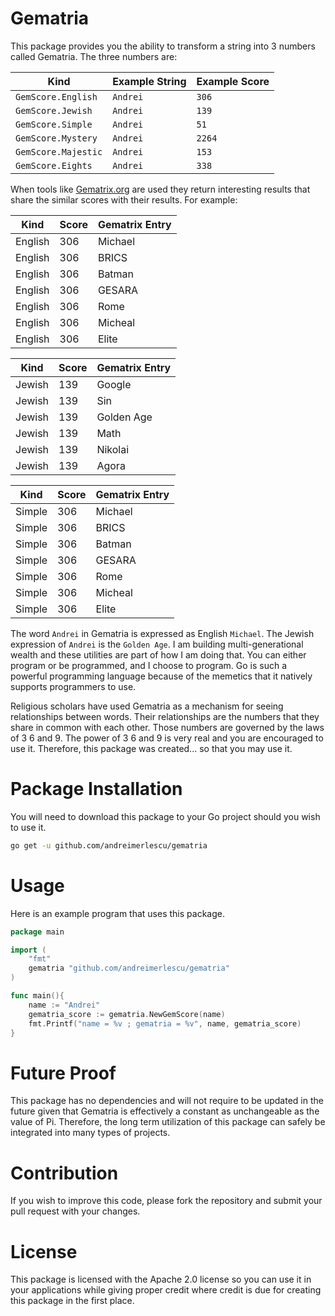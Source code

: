 # Gematria

This package provides you the ability to transform a string into 3 numbers called Gematria. The three numbers are: 

| Kind                | Example String | Example Score |
|---------------------|----------------|---------------|
| `GemScore.English`  | `Andrei`       | `306`         |
| `GemScore.Jewish`   | `Andrei`       | `139`         |
| `GemScore.Simple`   | `Andrei`       | `51`          |
| `GemScore.Mystery`  | `Andrei`       | `2264`        |
| `GemScore.Majestic` | `Andrei`       | `153`         | 
| `GemScore.Eights`   | `Andrei`       | `338`         | 

When tools like [Gematrix.org](https://gematrix.org?utm_source=projectapario&word=andrei) are used they return
interesting results that share the similar scores with their results. For example: 

| Kind    | Score | Gematrix Entry |
|---------|-------|----------------|
| English | 306   | Michael        |
| English | 306   | BRICS          |
| English | 306   | Batman         |
| English | 306   | GESARA         |
| English | 306   | Rome           | 
| English | 306   | Micheal        |
| English | 306   | Elite          |


| Kind   | Score | Gematrix Entry |
|--------|-------|----------------|
| Jewish | 139   | Google         |
| Jewish | 139   | Sin            |
| Jewish | 139   | Golden Age     |
| Jewish | 139   | Math           |
| Jewish | 139   | Nikolai        |
| Jewish | 139   | Agora          |


| Kind   | Score | Gematrix Entry |
|--------|-------|----------------|
| Simple | 306   | Michael        |
| Simple | 306   | BRICS          |
| Simple | 306   | Batman         |
| Simple | 306   | GESARA         |
| Simple | 306   | Rome           | 
| Simple | 306   | Micheal        |
| Simple | 306   | Elite          |

The word `Andrei` in Gematria is expressed as English `Michael`. The Jewish expression of `Andrei` is the `Golden Age`. 
I am building multi-generational wealth and these utilities are part of how I am doing that. You can either program or
be programmed, and I choose to program. Go is such a powerful programming language because of the memetics that it 
natively supports programmers to use. 

Religious scholars have used Gematria as a mechanism for seeing relationships between words. Their relationships are
the numbers that they share in common with each other. Those numbers are governed by the laws of 3 6 and 9. The 
power of 3 6 and 9 is very real and you are encouraged to use it. Therefore, this package was created... so that you
may use it.

# Package Installation

You will need to download this package to your Go project should you wish to use it. 

```bash
go get -u github.com/andreimerlescu/gematria
```

# Usage

Here is an example program that uses this package.

```go
package main

import (
	"fmt"
	gematria "github.com/andreimerlescu/gematria"
)

func main(){
	name := "Andrei"
	gematria_score := gematria.NewGemScore(name)
	fmt.Printf("name = %v ; gematria = %v", name, gematria_score)
}
```

# Future Proof

This package has no dependencies and will not require to be updated in the future given that Gematria is effectively
a constant as unchangeable as the value of Pi. Therefore, the long term utilization of this package can safely be 
integrated into many types of projects.

# Contribution

If you wish to improve this code, please fork the repository and submit your pull request with your changes.

# License

This package is licensed with the Apache 2.0 license so you can use it in your applications while giving proper
credit where credit is due for creating this package in the first place. 